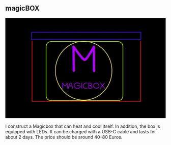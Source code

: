 ## magicBOX

![](magicBOX.jpg)


I construct a Magicbox  that can heat and cool itself. In addition, the box is equipped with LEDs. It can be charged with a USB-C cable and lasts for about 2 days. The price should be around 40–80 Euros.
